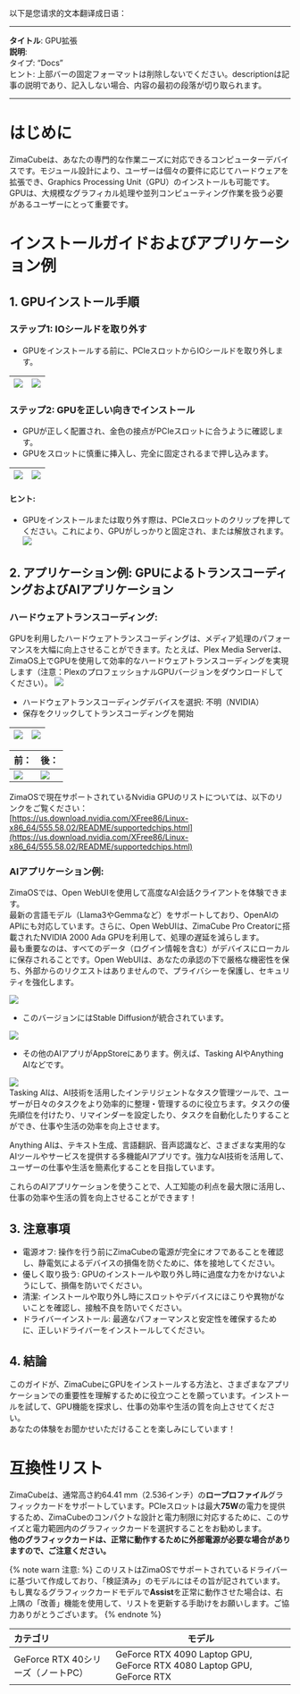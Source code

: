 以下是您请求的文本翻译成日语：

---

**タイトル**: GPU拡張  
**説明**:  
タイプ: “Docs”  
ヒント: 上部バーの固定フォーマットは削除しないでください。descriptionは記事の説明であり、記入しない場合、内容の最初の段落が切り取られます。  

---

# はじめに
ZimaCubeは、あなたの専門的な作業ニーズに対応できるコンピューターデバイスです。モジュール設計により、ユーザーは個々の要件に応じてハードウェアを拡張でき、Graphics Processing Unit（GPU）のインストールも可能です。GPUは、大規模なグラフィカル処理や並列コンピューティング作業を扱う必要があるユーザーにとって重要です。

# インストールガイドおよびアプリケーション例
## 1. GPUインストール手順
### ステップ1: IOシールドを取り外す
  - GPUをインストールする前に、PCIeスロットからIOシールドを取り外します。

| ![](https://manage.icewhale.io/api/static/docs/1728614816722_image.png)|![](https://manage.icewhale.io/api/static/docs/1728614828318_image.png)|
|:---:|:---:|
### ステップ2: GPUを正しい向きでインストール
  - GPUが正しく配置され、金色の接点がPCIeスロットに合うように確認します。
  - GPUをスロットに慎重に挿入し、完全に固定されるまで押し込みます。

| ![](https://manage.icewhale.io/api/static/docs/1728614909590_image.png)|![](https://manage.icewhale.io/api/static/docs/1728614920088_image.png)|
|:---:|:---:|
#### ヒント:
  - GPUをインストールまたは取り外す際は、PCIeスロットのクリップを押してください。これにより、GPUがしっかりと固定され、または解放されます。  
![](https://manage.icewhale.io/api/static/docs/1728614946501_copyImage.png)
## 2. アプリケーション例: GPUによるトランスコーディングおよびAIアプリケーション
### ハードウェアトランスコーディング:

GPUを利用したハードウェアトランスコーディングは、メディア処理のパフォーマンスを大幅に向上させることができます。たとえば、Plex Media Serverは、ZimaOS上でGPUを使用して効率的なハードウェアトランスコーディングを実現します（注意：PlexのプロフェッショナルGPUバージョンをダウンロードしてください）。
![](https://manage.icewhale.io/api/static/docs/1728615170049_image.png)
- ハードウェアトランスコーディングデバイスを選択: 不明（NVIDIA）
- 保存をクリックしてトランスコーディングを開始

| ![](https://manage.icewhale.io/api/static/docs/1728615235531_image.png)|![](https://manage.icewhale.io/api/static/docs/1728615252888_image.png)|
|:---:|:---:|

| 前： | 後： |
| - | - |
| ![](https://manage.icewhale.io/api/static/docs/1728615297358_image.png)|![](https://manage.icewhale.io/api/static/docs/1728615306943_image.png)|

ZimaOSで現在サポートされているNvidia GPUのリストについては、以下のリンクをご覧ください：  
[https://us.download.nvidia.com/XFree86/Linux-x86_64/555.58.02/README/supportedchips.html](https://us.download.nvidia.com/XFree86/Linux-x86_64/555.58.02/README/supportedchips.html)

### AIアプリケーション例:
ZimaOSでは、Open WebUIを使用して高度なAI会話クライアントを体験できます。  
最新の言語モデル（Llama3やGemmaなど）をサポートしており、OpenAIのAPIにも対応しています。さらに、Open WebUIは、ZimaCube Pro Creatorに搭載されたNVIDIA 2000 Ada GPUを利用して、処理の遅延を減らします。  
最も重要なのは、すべてのデータ（ログイン情報を含む）がデバイスにローカルに保存されることです。Open WebUIは、あなたの承認の下で厳格な機密性を保ち、外部からのリクエストはありませんので、プライバシーを保護し、セキュリティを強化します。

![](https://manage.icewhale.io/api/static/docs/1728615600750_094e8811-903b-4bb0-8053-548119f56272.gif)  
- このバージョンにはStable Diffusionが統合されています。

![](https://manage.icewhale.io/api/static/docs/1728615658463_2.gif)

- その他のAIアプリがAppStoreにあります。例えば、Tasking AIやAnything AIなどです。

![](https://manage.icewhale.io/api/static/docs/1728615689023_image.png)  
Tasking AIは、AI技術を活用したインテリジェントなタスク管理ツールで、ユーザーが日々のタスクをより効率的に整理・管理するのに役立ちます。タスクの優先順位を付けたり、リマインダーを設定したり、タスクを自動化したりすることができ、仕事や生活の効率を向上させます。

Anything AIは、テキスト生成、言語翻訳、音声認識など、さまざまな実用的なAIツールやサービスを提供する多機能AIアプリです。強力なAI技術を活用して、ユーザーの仕事や生活を簡素化することを目指しています。

これらのAIアプリケーションを使うことで、人工知能の利点を最大限に活用し、仕事の効率や生活の質を向上させることができます！

## 3. 注意事項
  - 電源オフ: 操作を行う前にZimaCubeの電源が完全にオフであることを確認し、静電気によるデバイスの損傷を防ぐために、体を接地してください。
  - 優しく取り扱う: GPUのインストールや取り外し時に過度な力をかけないようにして、損傷を防いでください。
  - 清潔: インストールや取り外し時にスロットやデバイスにほこりや異物がないことを確認し、接触不良を防いでください。
  - ドライバーインストール: 最適なパフォーマンスと安定性を確保するために、正しいドライバーをインストールしてください。

## 4. 結論
  このガイドが、ZimaCubeにGPUをインストールする方法と、さまざまなアプリケーションでの重要性を理解するために役立つことを願っています。インストールを試して、GPU機能を探求し、仕事の効率や生活の質を向上させてください。  
  あなたの体験をお聞かせいただけることを楽しみにしています！

# 互換性リスト
ZimaCubeは、通常高さ約64.41 mm（2.536インチ）の**ロープロファイル**グラフィックカードをサポートしています。PCIeスロットは最大**75W**の電力を提供するため、ZimaCubeのコンパクトな設計と電力制限に対応するために、このサイズと電力範囲内のグラフィックカードを選択することをお勧めします。  
**他のグラフィックカードは、正常に動作するために外部電源が必要な場合がありますので、ご注意ください。**

{% note warn 注意: %}
このリストはZimaOSでサポートされているドライバーに基づいて作成しており、「検証済み」のモデルにはその旨が記されています。もし異なるグラフィックカードモデルで**Assist**を正常に動作させた場合は、右上隅の「改善」機能を使用して、リストを更新する手助けをお願いします。ご協力ありがとうございます。
{% endnote %}

| **カテゴリ**                             | **モデル**                                                       |
| :---------------------------------- | ------------------------------------------------------------ |
| GeForce RTX 40シリーズ（ノートPC）   | GeForce RTX 4090 Laptop GPU, GeForce RTX 4080 Laptop GPU, GeForce RTX